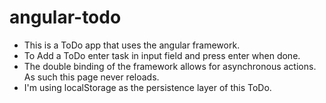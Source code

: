 # angular-todo

  - This is a ToDo app that uses the angular framework.
  - To Add a ToDo enter task in input field and press enter when done.
  - The double binding of the framework allows for asynchronous actions.  As such this page never reloads.
  - I'm using localStorage as the persistence layer of this ToDo.